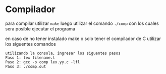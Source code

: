 # Compilador
para compilar utilizar ```make```
luego utilizar el comando
```./comp```
con los cuales sera posible ejecutar el programa


en caso de no tener instalado make o solo tener el compilador de C
utilizar los siguentes comandos

```
utilizando la consola, ingresar los siguentes pasos
Paso 1: lex filename.l
Paso 2: gcc -o comp lex.yy.c -lfl
Paso 3: ./comp.out 

```
